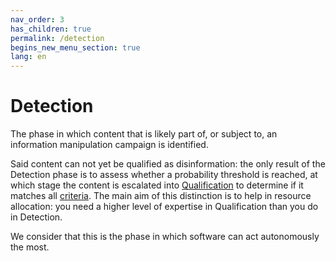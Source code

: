 ```yaml
---
nav_order: 3
has_children: true
permalink: /detection
begins_new_menu_section: true
lang: en
---
```


# Detection

The phase in which content that is likely part of, or subject to, an information manipulation campaign is identified.

Said content can not yet be qualified as disinformation: the only result of the Detection phase is to assess whether a probability threshold is reached, at which stage the content is escalated into [Qualification](/encyclopedia/qualification) to determine if it matches all [criteria](/encyclopedia#-to-make-it-easier-to-share-and-collaborate-with-others-who-share-your-aim-you-first-have-to-determine-the-criteria-that-guide-your-action). The main aim of this distinction is to help in resource allocation: you need a higher level of expertise in Qualification than you do in Detection.

We consider that this is the phase in which software can act autonomously the most.
